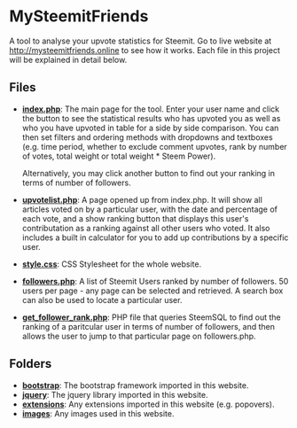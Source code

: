 # MySteemitFriends

A tool to analyse your upvote statistics for Steemit. Go to live website at http://mysteemitfriends.online to see how it works. Each file in this project will be explained in detail below.

## Files

- [**index.php**](https://github.com/Bulletproofmonk/MySteemitFriends/blob/master/index.php): The main page for the tool. Enter your user name and click the button to see the statistical results who has upvoted you as well as who you have upvoted in table for a side by side comparison. You can then set filters and ordering methods with dropdowns and textboxes (e.g. time period, whether to exclude comment upvotes, rank by number of votes, total weight or total weight * Steem Power). 

  Alternatively, you may click another button to find out your ranking in terms of number of followers.

- [**upvotelist.php**](https://github.com/Bulletproofmonk/MySteemitFriends/blob/master/upvotelist.php): A page opened up from index.php. It will show all articles voted on by a particular user, with the date and percentage of each vote, and a show ranking button that displays this user's contributation as a ranking against all other users who voted. It also includes a built in calculator for you to add up contributions by a specific user.

- [**style.css**](https://github.com/Bulletproofmonk/MySteemitFriends/blob/master/style.css): CSS Stylesheet for the whole website.

- [**followers.php**](https://github.com/Bulletproofmonk/MySteemitFriends/blob/master/followers.php): A list of Steemit Users ranked by number of followers. 50 users per page - any page can be selected and retrieved. A search box can also be used to locate a particular user.

- [**get_follower_rank.php**](https://github.com/Bulletproofmonk/MySteemitFriends/blob/master/followers.php): PHP file that queries SteemSQL to find out the ranking of a paritcular user in terms of number of followers, and then allows the user to jump to that particular page on followers.php.



## Folders

- [**bootstrap**](https://github.com/Bulletproofmonk/MySteemitFriends/tree/master/bootstrap): The bootstrap framework imported in this website.
- [**jquery**](https://github.com/Bulletproofmonk/MySteemitFriends/tree/master/jquery): The jquery library imported in this website.
- [**extensions**](https://github.com/Bulletproofmonk/MySteemitFriends/tree/master/extensions): Any extensions imported in this website (e.g. popovers).
- [**images**](https://github.com/Bulletproofmonk/MySteemitFriends/tree/master/images): Any images used in this website.
